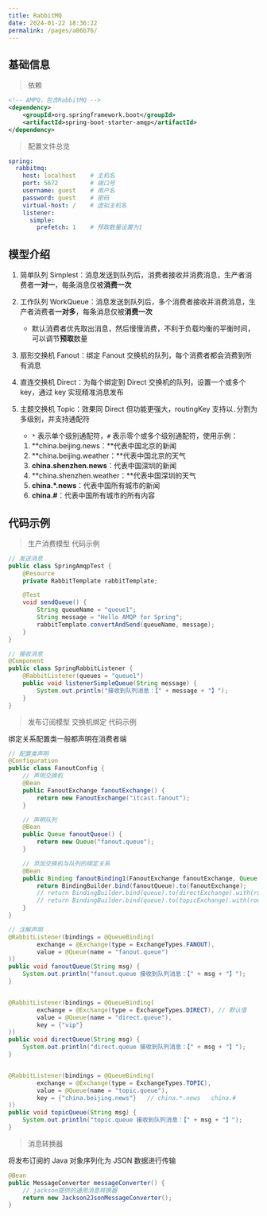 ```yaml
---
title: RabbitMQ
date: 2024-01-22 18:36:22
permalink: /pages/a86b76/
---
```


## 基础信息

>依赖

```xml
<!-- AMPQ，包含RabbitMQ -->
<dependency>
    <groupId>org.springframework.boot</groupId>
    <artifactId>spring-boot-starter-amqp</artifactId>
</dependency>
```

> 配置文件总览

```yaml
spring:
  rabbitmq:
    host: localhost    # 主机名
    port: 5672         # 端口号
    username: guest    # 用户名
    password: guest    # 密码
    virtual-host: /    # 虚拟主机名
    listener:
      simple:
        prefetch: 1    # 预取数量设置为1
```



## 模型介绍

1. 简单队列 Simplest：消息发送到队列后，消费者接收并消费消息，生产者消费者**一对一**，每条消息仅被**消费一次**

2. 工作队列 WorkQueue：消息发送到队列后，多个消费者接收并消费消息，生产者消费者**一对多**，每条消息仅被**消费一次**
   
   - 默认消费者优先取出消息，然后慢慢消费，不利于负载均衡的平衡时间，可以调节**预取**数量
   
3. 扇形交换机 Fanout：绑定 Fanout 交换机的队列，每个消费者都会消费到所有消息

4. 直连交换机 Direct：为每个绑定到 Direct 交换机的队列，设置一个或多个 key，通过 key 实现精准消息发布

5. 主题交换机 Topic：效果同 Direct 但功能更强大，routingKey 支持以`.`分割为多级别，并支持通配符

   - `*` 表示单个级别通配符，`#` 表示零个或多个级别通配符，使用示例：

   1. **china.beijing.news：**代表中国北京的新闻
   2. **china.beijing.weather：**代表中国北京的天气
   3. **china.shenzhen.news**：代表中国深圳的新闻
   4. **china.shenzhen.weather：**代表中国深圳的天气
   5. **china.*.news**：代表中国所有城市的新闻
   6. **china.#**：代表中国所有城市的所有内容



## 代码示例

> 生产消费模型 代码示例

```java
// 发送消息
public class SpringAmqpTest {
    @Resource
    private RabbitTemplate rabbitTemplate;

    @Test
    void sendQueue() {
        String queueName = "queue1";
        String message = "Hello AMQP for Spring";
        rabbitTemplate.convertAndSend(queueName, message);
    }
}
```

```java
// 接收消息
@Component
public class SpringRabbitListener {
    @RabbitListener(queues = "queue1")
    public void listenerSimpleQueue(String message) {
        System.out.println("接收到队列消息：【" + message + "】");
    }
}
```

> 发布订阅模型 交换机绑定 代码示例

绑定关系配置类一般都声明在消费者端

```java
// 配置类声明
@Configuration
public class FanoutConfig {
    // 声明交换机
    @Bean
    public FanoutExchange fanoutExchange() {
        return new FanoutExchange("itcast.fanout");
    }

    // 声明队列
    @Bean
    public Queue fanoutQueue() {
        return new Queue("fanout.queue");
    }

    // 添加交换机与队列的绑定关系
    @Bean
    public Binding fanoutBinding1(FanoutExchange fanoutExchange, Queue fanoutQueue) {
        return BindingBuilder.bind(fanoutQueue).to(fanoutExchange);
        // return BindingBuilder.bind(queue).to(directExchange).with(routingKey);
        // return BindingBuilder.bind(queue).to(topicExchange).with(routingKey);
    }
}
```

```java
// 注解声明
@RabbitListener(bindings = @QueueBinding(
        exchange = @Exchange(type = ExchangeTypes.FANOUT),
        value = @Queue(name = "fanout.queue")
))
public void fanoutQueue(String msg) {
    System.out.println("fanout.queue 接收到队列消息：【" + msg + "】");
}


@RabbitListener(bindings = @QueueBinding(
        exchange = @Exchange(type = ExchangeTypes.DIRECT), // 默认值
        value = @Queue(name = "direct.queue"),
        key = {"vip"}
))
public void directQueue(String msg) {
    System.out.println("direct.queue 接收到队列消息：【" + msg + "】");
}


@RabbitListener(bindings = @QueueBinding(
        exchange = @Exchange(type = ExchangeTypes.TOPIC),
        value = @Queue(name = "topic.queue"),
        key = {"china.beijing.news"}   // china.*.news   china.#
))
public void topicQueue(String msg) {
    System.out.println("topic.queue 接收到队列消息：【" + msg + "】");
}
```

> 消息转换器

将发布订阅的 Java 对象序列化为 JSON 数据进行传输

```java
@Bean
public MessageConverter messageConverter() {
    // jackson提供的通用消息转换器
    return new Jackson2JsonMessageConverter();
}
```

